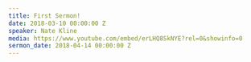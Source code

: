 ```yaml
---
title: First Sermon!
date: 2018-03-10 00:00:00 Z
speaker: Nate Kline
media: https://www.youtube.com/embed/erLHQ8SkNYE?rel=0&showinfo=0
sermon_date: 2018-04-14 00:00:00 Z
---
```

